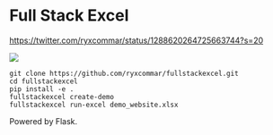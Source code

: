 # Full Stack Excel

https://twitter.com/ryxcommar/status/1288620264725663744?s=20

![](https://pbs.twimg.com/media/EeJY1N5WoAA0sD3?format=png&name=900x900)

```shell script
git clone https://github.com/ryxcommar/fullstackexcel.git
cd fullstackexcel
pip install -e .
fullstackexcel create-demo
fullstackexcel run-excel demo_website.xlsx
```

Powered by Flask.
